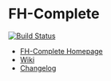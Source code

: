 # FH-Complete

[![Build Status](http://phpci.fhcomplete.org/build-status/image/1)](http://phpci.fhcomplete.org/project/view/1)

* [FH-Complete Homepage](http://www.fhcomplete.org)
* [Wiki](http://fhcomplete.technikum-wien.at/dokuwiki/)
* [Changelog](CHANGELOG.md)
